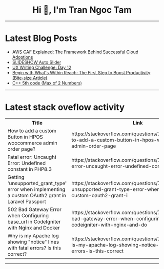 <h1 align="center">Hi 👋, I'm Tran Ngoc Tam</h1>

---

# Latest Blog Posts 
<!-- BLOG-POST-LIST:START -->
- [AWS CAF Explained: The Framework Behind Successful Cloud Adoptions](https://dev.to/franciscojeg78/have-you-ever-heard-of-the-aws-cloud-adoption-framework-caf-1d9n)
- [SLIDESHOW Auto Slider](https://dev.to/fscss-ttr/slideshow-auto-slider-4lgd)
- [UX Writing Challenge: Day 12](https://dev.to/jds64/ux-writing-challenge-day-12-2ab)
- [Begin with What&#39;s Within Reach: The First Step to Boost Productivity &lpar;Bite-size Article&rpar;](https://dev.to/koshirok096/begin-with-whats-within-reach-the-first-step-to-boost-productivity-bite-size-article-3lak)
- [C++ 5th code &lpar;Max of 2 Numbers&rpar;](https://dev.to/md-salah/c-5th-code-max-of-2-numbers-1k9m)
<!-- BLOG-POST-LIST:END -->

---

# Latest stack oveflow activity
<table>
  <tr><th>Title</th><th>Link</th></tr>
  <!-- STACKOVERFLOW:START --><tr><td>How to add a custom Button in HPOS woocommerce admin order page?</td><td>https://stackoverflow.com/questions/79366220/how-to-add-a-custom-button-in-hpos-woocommerce-admin-order-page</td></tr><tr><td>Fatal error: Uncaught Error: Undefined constant in PHP8.3</td><td>https://stackoverflow.com/questions/79366179/fatal-error-uncaught-error-undefined-constant-in-php8-3</td></tr><tr><td>Getting &#39;unsupported_grant_type&#39; error when implementing a custom OAuth2 grant in Laravel Passport</td><td>https://stackoverflow.com/questions/79366093/getting-unsupported-grant-type-error-when-implementing-a-custom-oauth2-grant-i</td></tr><tr><td>502 Bad Gateway Error when Configuring base_url in CodeIgniter with Nginx and Docker</td><td>https://stackoverflow.com/questions/79365985/502-bad-gateway-error-when-configuring-base-url-in-codeigniter-with-nginx-and-do</td></tr><tr><td>Why is my Apache log showing &quot;notice&quot; lines with fatal errors? Is this correct?</td><td>https://stackoverflow.com/questions/79365888/why-is-my-apache-log-showing-notice-lines-with-fatal-errors-is-this-correct</td></tr><!-- STACKOVERFLOW:END -->
</table>

---



